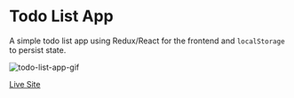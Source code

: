 # Todo List App
A simple todo list app using Redux/React for the frontend and `localStorage` to persist state.

![todo-list-app-gif][todo-list-app-gif]

[Live Site](https://julielin0812.github.io/todo-list-app/)

[todo-list-app-gif]: ./docs/todo-app.gif
